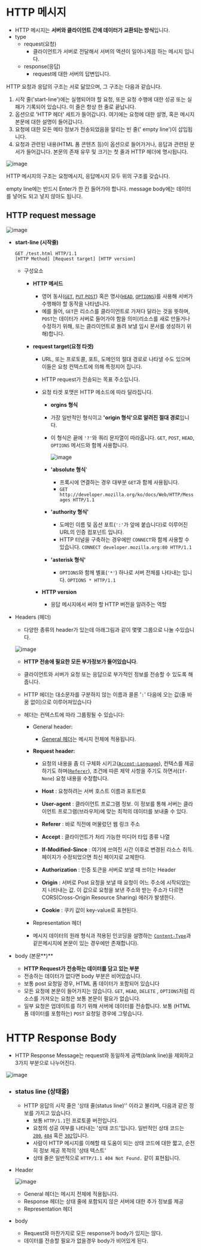 # HTTP 메시지

- HTTP 메시지는 **서버와 클라이언트 간에 데이터가 교환되는 방식**입니다.
- type
  - request(요청)
    - 클라이언트가 서버로 전달해서 서버의 액션이 일어나게끔 하는 메시지 입니다.
  - response(응답)
    - request에 대한 서버의 답변입니다.

HTTP 요청과 응답의 구조는 서로 닮았으며, 그 구조는 다음과 같습니다.

1. 시작 줄('start-line')에는 실행되어야 할 요청, 또은 요청 수행에 대한 성공 또는 실패가 기록되어 있습니다. 이 줄은 항상 한 줄로 끝납니다.
2. 옵션으로 'HTTP 헤더' 세트가 들어갑니다. 여기에는 요청에 대한 설명, 혹은 메시지 본문에 대한 설명이 들어갑니다.
3. 요청에 대한 모든 메타 정보가 전송되었음을 알리는 빈 줄(' empty line')이 삽입됩니다.
4. 요청과 관련된 내용(HTML 폼 콘텐츠 등)이 옵션으로 들어가거나, 응답과 관련된 문서가 들어갑니다. 본문의 존재 유무 및 크기는 첫 줄과 HTTP 헤더에 명시됩니다.

![image](https://github.com/user-attachments/assets/5463abdb-40a5-479f-acb1-73a4d08d2b95)


HTTP 메시지의 구조는 요청메시지, 응답메시지 모두 위의 구조를 갖습니다.

 empty line에는 반드시 Enter가 한 칸 들어가야 합니다. message body에는 데이터를 넣어도 되고 넣지 않아도 됩니다.



## HTTP request message

![image](https://github.com/user-attachments/assets/a9f11bd7-12b9-409f-b2ae-76518bd35ce2)

- **start-line  (시작줄)**

  ```
  GET /test.html HTTP/1.1
  [HTTP Method] [Request target] [HTTP version]
  ```

  - 구성요소

    - **HTTP 메서드**

      - 영어 동사([`GET`](https://developer.mozilla.org/ko/docs/Web/HTTP/Methods/GET), [`PUT`](https://developer.mozilla.org/ko/docs/Web/HTTP/Methods/PUT),[`POST`](https://developer.mozilla.org/ko/docs/Web/HTTP/Methods/POST)) 혹은 명사([`HEAD`](https://developer.mozilla.org/ko/docs/Web/HTTP/Methods/HEAD), [`OPTIONS`](https://developer.mozilla.org/ko/docs/Web/HTTP/Methods/OPTIONS))를 사용해 서버가 수행해야 할 동작을 나타냅니다. 
      - 예를 들어, `GET`은 리소스를 클라이언트로 가져다 달라는 것을 뜻하며, `POST`는 데이터가 서버로 들어가야 함을 의미(리소스를 새로 만들거나 수정하기 위해, 또는 클라이언트로 돌려 보낼 임시 문서를 생성하기 위해)합니다.

    - **request target(요청 타겟)**

      - URL, 또는  프로토콜, 포트, 도메인의 절대 경로로 나타낼 수도 있으며 이들은 요청 컨텍스트에 의해 특정지어 집니다.

      - HTTP request가 전송되는 목표 주소입니다.

      - 요청 타겟 포맷은 HTTP 메소드에 따라 달라집니다. 

        - **orgins 형식**

        - 가장 일반적인 형식이고 **'origin 형식'으로 알려진 절대 경로**입니다. 

        - 이 형식은 끝에 `'?'`와 쿼리 문자열이 따라옵니다. `GET`, `POST`, `HEAD`, `OPTIONS` 메서드와 함께 사용합니다.

          ![image](https://github.com/user-attachments/assets/a06c423f-630e-4cfa-9156-ca2f25576e82)


        - **'absolute 형식**'

          - 프록시에 연결하는 경우 대부분 `GET`과 함께 사용됩니다. 
          - `GET http://developer.mozilla.org/ko/docs/Web/HTTP/Messages HTTP/1.1`

        - **'authority 형식'**

          - 도메인 이름 및 옵션 포트(`':'`가 앞에 붙습니다)로 이루어진 URL의 인증 컴포넌트 입니다. 
          - HTTP 터널을 구축하는 경우에만 `CONNECT`와 함께 사용할 수 있습니다. `CONNECT developer.mozilla.org:80 HTTP/1.1`

          

        - **'asterisk 형식'**

          - `OPTIONS`와 함께 별표(`'*'`) 하나로 서버 전체를 나타내는 입니다. `OPTIONS * HTTP/1.1`

          

      - **HTTP version**

        - 응답 메시지에서 써야 할 HTTP 버전을 알려주는 역할

          

      

- Headers (헤더)

  - 다양한 종류의 header가 있는데  아래그림과 같이 몇몇 그룹으로 나눌 수있습니다.


  ![image](https://github.com/user-attachments/assets/47ad207d-5f8d-481a-ade1-b23dd4611d02)


  - **HTTP 전송에 필요한 모든 부가정보가 들어있습니다**.

  - 클라이언트와 서버가 요청 또는 응답으로 부가적인 정보를 전송할 수 있도록 해줍니다.

  - HTTP 헤더는 대소문자를 구분하지 않는 이름과 콜론 '`:`' 다음에 오는 값(줄 바꿈 없이)으로 이루어져있습니다

  - 헤더는 컨텍스트에 따라 그룹핑될 수 있습니다:

    - General header: 

      -  [General 헤더](https://developer.mozilla.org/ko/docs/Glossary/General_header)는 메시지 전체에 적용됩니다.
        

    - **Request header:** 

      - 요청의 내용을 좀 더 구체화 시키고([`Accept-Language`](https://developer.mozilla.org/ko/docs/Web/HTTP/Headers/Accept-Language)), 컨텍스를 제공하기도 하며([`Referer`](https://developer.mozilla.org/ko/docs/Web/HTTP/Headers/Referer)), 조건에 따른 제약 사항을 주기도 하면서(`If-None`) 요청 내용을 수정합니다.

        

      - **Host** : 요청하려는 서버 호스트 이름과 포트번호

      - **User-agent** : 클라이언트 프로그램 정보. 이 정보를 통해 서버는 클라이언트 프로그램(브라우저)에 맞는 최적의 데이터를 보내줄 수 있다.

      - **Referer** : 바로 직전에 머물렀던 웹 링크 주소 

      - **Accept** : 클라이언트가 처리 가능한 미디어 타입 종류 나열

      - **If-Modified-Since** : 여기에 쓰여진 시간 이후로 변경된 리소스 취득. 페이지가 수정되었으면 최신 페이지로 교체한다.

      - **Authorization** : 인증 토큰을 서버로 보낼 때 쓰이는 Header

      - **Origin** : 서버로 Post 요청을 보낼 때 요청이 어느 주소에 시작되었는지 나타내는 값. 이 값으로 요청을 보낸 주소와 받는 주소가 다르면 CORS(Cross-Origin Resource Sharing) 에러가 발생한다.

      - **Cookie** : 쿠키 값이 key-value로 표현된다.

    

    -  Representation 헤더
      - 메시지 데이터의 원래 형식과 적용된 인코딩을 설명하는 [`Content-Type`](https://developer.mozilla.org/ko/docs/Web/HTTP/Headers/Content-Type)과 같은메시지에 본문이 있는 경우에만 존재합니다).



- body (본문**)**
  - **HTTP Request가 전송하는 데이터를 담고 있는 부분**
  - 전송하는 데이터가 없다면 body 부분은 비어있습니다.
  - 보통 post 요청일 경우, HTML 폼 데이터가 포함되어 있습니다
  - 모든 요청에 본문이 들어가지는 않습니다. `GET`, `HEAD`, `DELETE` , `OPTIONS`처럼 리소스를 가져오는 요청은 보통 본문이 필요가 없습니다.
  -  일부 요청은 업데이트를 하기 위해 서버에 데이터를 전송합니다. 보통 (HTML 폼 데이터를 포함하는) `POST` 요청일 경우에 그렇습니다.



# HTTP Response Body

- HTTP Response Message는 request와 동일하게 공백(blank line)을 제외하고 3가지 부분으로 나누어진다.

![image](https://github.com/user-attachments/assets/281da8a5-79c9-42f2-ae10-83ae808057d0)


- ### status line (상태줄)

  - HTTP 응답의 시작 줄은 '상태 줄(status line)'' 이라고 불리며, 다음과 같은 정보를 가지고 있습니다.
    - 보통 `HTTP/1.1`인 프로토콜 버전입니다.
    - 요청의 성공 여부를 나타내는 '상태 코드'입니다. 일반적인 상태 코드는 [`200`](https://developer.mozilla.org/ko/docs/Web/HTTP/Status/200), [`404`](https://developer.mozilla.org/ko/docs/Web/HTTP/Status/404) 혹은 [`302`](https://developer.mozilla.org/ko/docs/Web/HTTP/Status/302)입니다.
    - 사람이 HTTP 메시지를 이해할 때 도움이 되는 상태 코드에 대한 짧고, 순전히 정보 제공 목적의 '상태 텍스트'
    - 상태 줄은 일반적으로 `HTTP/1.1 404 Not Found.` 같이 표현됩니다.





- Header

  ![image](https://github.com/user-attachments/assets/5bc109b2-0eec-4408-b2e9-28988eefb116)


  - General 헤더는 메시지 전체에 적용됩니다.
  - Response 헤더는 상태 줄에 포함되지 않은 서버에 대한 추가 정보를 제공
  - Representation 헤더



- body

  - Request와 마찬가지로 모든 response가 body가 있지는 않다.
  - 데이터를 전송할 필요가 없을경우 body가 비어있게 된다.

  
